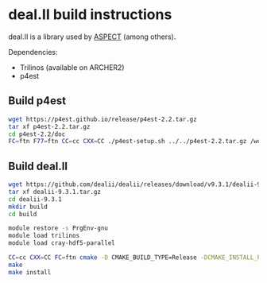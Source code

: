 # deal.II build instructions

deal.II is a library used by [ASPECT](https://aspect.geodynamics.org/) (among others).

Dependencies:
 - Trilinos (available on ARCHER2)
 - p4est


## Build p4est

```bash
wget https://p4est.github.io/release/p4est-2.2.tar.gz
tar xf p4est-2.2.tar.gz
cd p4est-2.2/doc
FC=ftn F77=ftn CC=cc CXX=CC ./p4est-setup.sh ../../p4est-2.2.tar.gz /work/y07/shared/libs/p4est
```

## Build deal.II

```bash
wget https://github.com/dealii/dealii/releases/download/v9.3.1/dealii-9.3.1.tar.gz
tar xf dealii-9.3.1.tar.gz
cd dealii-9.3.1
mkdir build
cd build

module restore -s PrgEnv-gnu
module load trilinos
module load cray-hdf5-parallel

CC=cc CXX=CC FC=ftn cmake -D CMAKE_BUILD_TYPE=Release -DCMAKE_INSTALL_PREFIX=/work/y07/shared/deal.II/9.3.1-gcc10 -DTRILINOS_DIR=$TRILINOS_DIR -DP4EST_DIR=/work/y07/shared/libs/p4est -DDEAL_II_WITH_MPI=ON -DDEAL_II_CXX_FLAGS=-fopenmp -DDEAL_II_COMPONENT_EXAMPLES=OFF ..
make
make install
```
